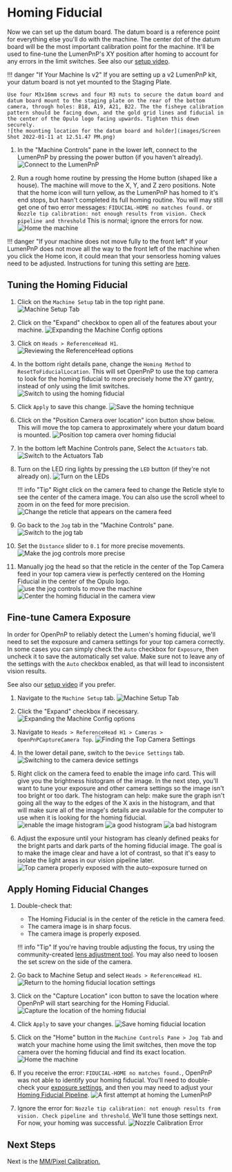 # Homing Fiducial

Now we can set up the datum board. The datum board is a reference point for everything else you'll do with the machine. The center dot of the datum board will be the most important calibration point for the machine. It'll be used to fine-tune the LumenPnP's XY position after homing to account for any errors in the limit switches. See also our [setup video](https://youtube.com/watch?v=CSnczX6VJ7M&si=EnSIkaIECMiOmarE&t=705).

!!! danger "If Your Machine Is v2"
    If you are setting up a v2 LumenPnP kit, your datum board is not yet mounted to the Staging Plate.

    Use four M3x16mm screws and four M3 nuts to secure the datum board and datum board mount to the staging plate on the rear of the bottom camera, through holes: B18, A19, A21, B22. The the fisheye calibration pattern should be facing down, and the gold grid lines and fiducial in the center of the Opulo logo facing upwards. Tighten this down securely.
    ![the mounting location for the datum board and holder](images/Screen Shot 2022-01-11 at 12.51.47 PM.png)

1. In the "Machine Controls" pane in the lower left, connect to the LumenPnP by pressing the power button (if you haven't already).
  ![Connect to the LumenPnP](images/connect-to-machine-power-button.png)

2. Run a rough home routine by pressing the Home button (shaped like a house). The machine will move to the X, Y, and Z zero positions. Note that the home icon will turn yellow, as the LumenPnP has homed to it's end stops, but hasn't completed its full homing routine. You will may still get one of two error messages: `FIDUCIAL-HOME no matches found.` or `Nozzle tip calibration: not enough results from vision. Check pipeline and threshold` This is normal; ignore the errors for now.
  ![Home the machine](images/Connect-and-home.png)

!!! danger "If your machine does not move fully to the front left"
    If your LumenPnP does not move all the way to the front left of the machine when you click the Home icon, it could mean that your sensorless homing values need to be adjusted. Instructions for tuning this setting are [here](https://youtu.be/CSnczX6VJ7M?si=w_B5Yie0wdoZVjiE&t=553).

## Tuning the Homing Fiducial

1. Click on the `Machine Setup` tab in the top right pane.
  ![Machine Setup Tab](images/Machine-Setup-Tab-3.png)

2. Click on the "Expand" checkbox to open all of the features about your machine.
  ![Expanding the Machine Config options](images/Expand-Checkbox-3.png)

3. Click on `Heads > ReferenceHead H1`.
  ![Reviewing the ReferenceHead options](images/Select-Reference-Head-H1.png)
  
4. In the bottom right details pane, change the `Homing Method` to `ResetToFiducialLocation`. This will set OpenPnP to use the top camera to look for the homing fiducial to more precisely home the XY gantry, instead of only using the limit switches.
  ![Switch to using the homing fiducial](images/Select-ResetToFiducialLocation.png)

5. Click `Apply` to save this change.
  ![Save the homing technique](images/Homing-fiducial-apply.png)

6. Click on the "Position Camera over location" icon button show below. This will move the top camera to approximately where your datum board is mounted.
  ![Position top camera over homing fiducial](images/Position-camera-over-homing-fiducial.png)

7. In the bottom left Machine Controls pane, Select the `Actuators` tab.
  ![Switch to the Actuators Tab](images/Actuators-tab.png)

8. Turn on the LED ring lights by pressing the `LED` button (if they're not already on).
  ![Turn on the LEDs](images/Turn-on-LEDs.png)

    !!! info "Tip"
        Right click on the camera feed to change the Reticle style to see the center of the camera image. You can also use the scroll wheel to zoom in on the feed for more precision.
        ![Change the reticle that appears on the camera feed](images/Switch-reticle-type.png)

9. Go back to the `Jog` tab in the "Machine Controls" pane.
  ![Switch to the jog tab](images/Jog-tab.png)

10. Set the `Distance` slider to `0.1` for more precise movements.
  ![Make the jog controls more precise](images/Distance-slider-0pt1.png)

11. Manually jog the head so that the reticle in the center of the Top Camera feed in your top camera view is perfectly centered on the Homing Fiducial in the center of the Opulo logo.
  ![use the jog controls to move the machine](images/jog-controls.png)
  ![Center the homing fiducial in the camera view](images/Homing-fiducial-centered.png)

## Fine-tune Camera Exposure

In order for OpenPnP to reliably detect the Lumen's homing fiducial, we'll need to set the exposure and camera settings for your top camera correctly. In some cases you can simply check the `Auto` checkbox for `Exposure`, then uncheck it to save the automatically set value. Make sure not to leave any of the settings with the `Auto` checkbox enabled, as that will lead to inconsistent vision results.

See also our [setup video](https://youtube.com/watch?v=CSnczX6VJ7M&si=EnSIkaIECMiOmarE&t=867) if you prefer.

1. Navigate to the `Machine Setup` tab.
  ![Machine Setup Tab](images/Machine-Setup-Tab-4.png)

2. Click the "Expand" checkbox if necessary.
  ![Expanding the Machine Config options](images/Expand-Checkbox-4.png)

3. Navigate to `Heads > ReferenceHead H1 > Cameras > OpenPnPCaptureCamera Top`.
  ![Finding the Top Camera Settings](images/Top-camera-settings-4.png)

4. In the lower detail pane, switch to the `Device Settings` tab.
  ![Switching to the camera device settings](images/Top-camera-device-settings-4.png)

5. Right click on the camera feed to enable the image info card. This will give you the brightness histogram of the image. In the next step, you'll want to tune your exposure and other camera settings so the image isn't too bright or too dark. The histogram can help: make sure the graph isn't going all the way to the edges of the X axis in the histogram, and that will make sure all of the image's details are available for the computer to use when it is looking for the homing fiducial.
  ![enable the image histogram](images/show-image-info.png)
  ![a good histogram](images/good-histogram.png)
  ![a bad histogram](images/bad-histogram.png)

1. Adjust the exposure until your histogram has cleanly defined peaks for the bright parts and dark parts of the homing fiducial image. The goal is to make the image clear and have a lot of contrast, so that it's easy to isolate the light areas in our vision pipeline later.
  ![Top camera properly exposed with the auto-exposure turned on](images/Auto-exposure-on.png)

## Apply Homing Fiducial Changes

1. Double-check that:
    * The Homing Fiducial is in the center of the reticle in the camera feed.
    * The camera image is in sharp focus.
    * The camera image is properly exposed.

    !!! info "Tip"
        If you're having trouble adjusting the focus, try using the community-created [lens adjustment tool](https://www.printables.com/model/208453-lumen-pnp-lens-adjustment-tool). You may also need to loosen the set screw on the side of the camera.

2. Go back to Machine Setup and select `Heads > ReferenceHead H1`.
  ![Return to the homing fiducial location settings](images/Select-Reference-Head-H1-5.png)

3. Click on the "Capture Location" icon button to save the location where OpenPnP will start searching for the Homing Fiducial.
  ![Capture the location of the homing fiducial](images/Capture-homing-fiducial-location.png)

4. Click `Apply` to save your changes.
  ![Save homing fiducial location](images/Homing-fiducial-apply-2.png)

5. Click on the "Home" button in the `Machine Controls Pane > Jog Tab` and watch your machine home using the limit switches, then move the top camera over the homing fiducial and find its exact location.
  ![Home the machine](images/Connect-and-home.png)

6. If you receive the error: `FIDUCIAL-HOME no matches found.`, OpenPnP was not able to identify your homing fiducial. You'll need to double-check your [exposure settings](#fine-tune-camera-exposure), and then you may need to adjust your [Homing Fiducial Pipeline](../../../openpnp/vision-pipeline-adjustment/2-homing-fiducial-pipeline.md).
  ![A first attempt at homing the LumenPnP](images/Cant-find-homing-fiducial.png)

7. Ignore the error for: `Nozzle tip calibration: not enough results from vision. Check pipeline and threshold`. We'll tune those settings next. For now, your homing was successful.
  ![Nozzle Calibration Error](images/too-many-vision-redirects.png)

## Next Steps

Next is the [MM/Pixel Calibration.](../5-mm-per-pixel/index.md)
